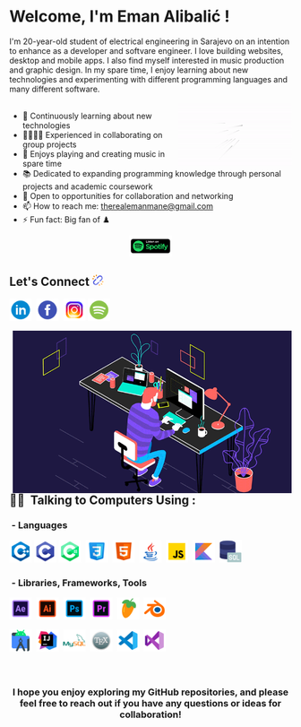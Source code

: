 <h1>
  Welcome, I'm Eman Alibalić !
</h1>




I'm 20-year-old student of electrical engineering in Sarajevo on an intention to enhance as a developer and softvare engineer. I love building websites, desktop and mobile apps. I also find myself interested in music production and graphic design. In my spare time, I enjoy learning about new technologies and experimenting with different programming languages and many different software.<br /><br />
<img width="40%" align="right" alt="Github Image" src="https://github.com/EmanMane/emanmane/blob/main/Github%20Welcome/EmanMane%20Logo%20Animation.gif" />

- 🔬 Continuously learning about new technologies
- 👨‍👩‍👧‍👦 Experienced in collaborating on group projects
- 🎸 Enjoys playing and creating music in spare time
- 📚 Dedicated to expanding programming knowledge through personal<br /> projects and academic coursework
- 🤝 Open to opportunities for collaboration and networking
- 📫 How to reach me: [therealemanmane@gmail.com](mailto:therealemanmane@gmail.com)
- ⚡ Fun fact: Big fan of ♟️



<div align="center">
<a href="https://open.spotify.com/artist/6eHhY7ZhojI0Qx9odjij2R" target="_blank"><img src="https://github.com/EmanMane/emanmane/blob/main/Github%20Welcome/spotify-button.png" alt="Spotify" width="15%" height="15%" /></a></div>

## Let's Connect <img src="https://github.com/EmanMane/emanmane/blob/main/Github%20Welcome/broken-link-chain.svg" width=20 height=20 /> 

[<img src='https://github.com/EmanMane/emanmane/blob/main/Github%20Welcome/icons8-linkedin.svg' alt='linkedin' height='40'>](https://www.linkedin.com/in/eman-alibali%C4%87-482139247)&nbsp;  [<img src='https://github.com/EmanMane/emanmane/blob/main/Github%20Welcome/icons8-facebook.svg' alt='facebook' height='40'>](https://www.facebook.com/profile.php?id=100007735907794)&nbsp;  [<img src='https://github.com/EmanMane/emanmane/blob/main/Github%20Welcome/icons8-instagram.svg' alt='instagram' height='40'>](https://www.instagram.com/therealemanmane/)&nbsp;[<img src='https://github.com/EmanMane/emanmane/blob/main/Github%20Welcome/icons8-spotify.svg' alt='spotify' height='40'>](https://open.spotify.com/artist/6eHhY7ZhojI0Qx9odjij2R)&nbsp;  

<img alt="Coding Gif" src="https://github.com/EmanMane/emanmane/blob/main/Github%20Welcome/Gif.gif" height="290" align="right"/>&nbsp;
 <br/>
 
## 👨‍💻 &nbsp;Talking to Computers Using :

### &nbsp;- Languages

<img src = 'https://github.com/EmanMane/emanmane/blob/main/Github%20Welcome/icons8-c%2B%2B.svg' height='40'/>&nbsp;<img src = 'https://github.com/EmanMane/emanmane/blob/main/Github%20Welcome/icons8-c-programming.svg' height='40'/>&nbsp;<img src = 'https://github.com/EmanMane/emanmane/blob/main/Github%20Welcome/icons8-c-sharp-logo-2.svg' height='40'/>&nbsp; <img src = 'https://github.com/EmanMane/emanmane/blob/main/Github%20Welcome/icons8-css3-48.png' width='40'/>&nbsp; <img src = 'https://github.com/EmanMane/emanmane/blob/main/Github%20Welcome/icons8-html-5.svg' width='40'/>&nbsp; <img src = 'https://github.com/EmanMane/emanmane/blob/main/Github%20Welcome/icons8-java.svg' width='40'/>&nbsp; <img src = 'https://github.com/EmanMane/emanmane/blob/main/Github%20Welcome/icons8-javascript.svg' width='40'/>&nbsp; <img src = 'https://github.com/EmanMane/emanmane/blob/main/Github%20Welcome/icons8-kotlin.svg' width='40'/>&nbsp; <img src = 'https://github.com/EmanMane/emanmane/blob/main/Github%20Welcome/icons8-sql-60.png' width='40'/>&nbsp;

### &nbsp;- Libraries, Frameworks, Tools  


<img src = 'https://github.com/EmanMane/emanmane/blob/main/Github%20Welcome/apps/icons8-adobe-after-effects.svg' height='40'/>&nbsp;
<img src = 'https://github.com/EmanMane/emanmane/blob/main/Github%20Welcome/apps/icons8-adobe-illustrator.svg' height='40'/>&nbsp;
<img src = 'https://github.com/EmanMane/emanmane/blob/main/Github%20Welcome/apps/icons8-adobe-photoshop.svg' height='40'/>&nbsp;
<img src = 'https://github.com/EmanMane/emanmane/blob/main/Github%20Welcome/apps/icons8-adobe-premiere-pro.svg' height='40'/>&nbsp;
<img src = "https://github.com/EmanMane/emanmane/blob/main/Github%20Welcome/apps/icons8-fl-studio.svg" height="40"/>&nbsp;
<img src = "https://github.com/EmanMane/emanmane/blob/main/Github%20Welcome/apps/icons8-blender-3d.svg" height="40"/>&nbsp;

<img src = 'https://github.com/EmanMane/emanmane/blob/main/Github%20Welcome/apps/icons8-android-studio.svg' height='40'/>&nbsp;
<img src = "https://github.com/EmanMane/emanmane/blob/main/Github%20Welcome/apps/icons8-intellij-idea.svg" height="40"/>&nbsp;
<img src = "https://github.com/EmanMane/emanmane/blob/main/Github%20Welcome/apps/icons8-mysql-logo.svg" height="40"/>&nbsp;
<img src = "https://github.com/EmanMane/emanmane/blob/main/Github%20Welcome/apps/icons8-texshop-48.png" height="40"/>&nbsp;
<img src = "https://github.com/EmanMane/emanmane/blob/main/Github%20Welcome/apps/icons8-visual-studio-code-2019.svg" height="40"/>&nbsp;
<img src = "https://github.com/EmanMane/emanmane/blob/main/Github%20Welcome/apps/icons8-visual-studio.svg" height="40"/>



### &nbsp;<p align="center">I hope you enjoy exploring my GitHub repositories, and please feel free to reach out if you have any questions or ideas for collaboration!


